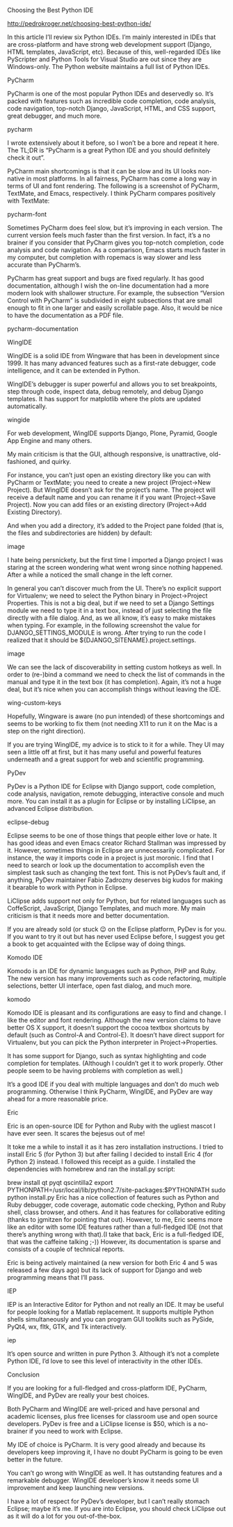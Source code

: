 Choosing the Best Python IDE

http://pedrokroger.net/choosing-best-python-ide/

In this article I’ll review six Python IDEs. I’m mainly interested in IDEs that are cross-platform and have strong web development support (Django, HTML templates, JavaScript, etc). Because of this, well-regarded IDEs like PyScripter and Python Tools for Visual Studio are out since they are Windows-only. The Python website maintains a full list of Python IDEs.

PyCharm

PyCharm is one of the most popular Python IDEs and deservedly so. It’s packed with features such as incredible code completion, code analysis, code navigation, top-notch Django, JavaScript, HTML, and CSS support, great debugger, and much more.

pycharm

I wrote extensively about it before, so I won’t be a bore and repeat it here. The TL;DR is “PyCharm is a great Python IDE and you should definitely check it out”.

PyCharm main shortcomings is that it can be slow and its UI looks non-native in most platforms. In all fairness, PyCharm has come a long way in terms of UI and font rendering. The following is a screenshot of PyCharm, TextMate, and Emacs, respectively. I think PyCharm compares positively with TextMate:

pycharm-font

Sometimes PyCharm does feel slow, but it’s improving in each version. The current version feels much faster than the first version. In fact, it’s a no brainer if you consider that PyCharm gives you top-notch completion, code analysis and code navigation. As a comparison, Emacs starts much faster in my computer, but completion with ropemacs is way slower and less accurate than PyCharm’s.

PyCharm has great support and bugs are fixed regularly. It has good documentation, although I wish the on-line documentation had a more modern look with shallower structure. For example, the subsection “Version Control with PyCharm” is subdivided in eight subsections that are small enough to fit in one larger and easily scrollable page. Also, it would be nice to have the documentation as a PDF file.

pycharm-documentation

WingIDE

WingIDE is a solid IDE from Wingware that has been in development since 1999. It has many advanced features such as a first-rate debugger, code intelligence, and it can be extended in Python.

WingIDE’s debugger is super powerful and allows you to set breakpoints, step through code, inspect data, debug remotely, and debug Django templates. It has support for matplotlib where the plots are updated automatically.

wingide

For web development, WingIDE supports Django, Plone, Pyramid, Google App Engine and many others.

My main criticism is that the GUI, although responsive, is unattractive, old-fashioned, and quirky.

For instance, you can’t just open an existing directory like you can with PyCharm or TextMate; you need to create a new project (Project→New Project). But WingIDE doesn’t ask for the project’s name. The project will receive a default name and you can rename it if you want (Project→Save Project). Now you can add files or an existing directory (Project→Add Existing Directory).

And when you add a directory, it’s added to the Project pane folded (that is, the files and subdirectories are hidden) by default:

image

I hate being persnickety, but the first time I imported a Django project I was staring at the screen wondering what went wrong since nothing happened. After a while a noticed the small change in the left corner.

In general you can’t discover much from the UI. There’s no explicit support for Virtualenv; we need to select the Python binary in Project→Project Properties. This is not a big deal, but if we need to set a Django Settings module we need to type it in a text box, instead of just selecting the file directly with a file dialog. And, as we all know, it’s easy to make mistakes when typing. For example, in the following screenshot the value for DJANGO_SETTINGS_MODULE is wrong. After trying to run the code I realized that it should be ${DJANGO_SITENAME}.project.settings.

image

We can see the lack of discoverability in setting custom hotkeys as well. In order to (re-)bind a command we need to check the list of commands in the manual and type it in the text box (it has completion). Again, it’s not a huge deal, but it’s nice when you can accomplish things without leaving the IDE.

wing-custom-keys

Hopefully, Wingware is aware (no pun intended) of these shortcomings and seems to be working to fix them (not needing X11 to run it on the Mac is a step on the right direction).

If you are trying WingIDE, my advice is to stick to it for a while. They UI may seen a little off at first, but it has many useful and powerful features underneath and a great support for web and scientific programming.

PyDev

PyDev is a Python IDE for Eclipse with Django support, code completion, code analysis, navigation, remote debugging, interactive console and much more. You can install it as a plugin for Eclipse or by installing LiClipse, an advanced Eclipse distribution.

eclipse-debug

Eclipse seems to be one of those things that people either love or hate. It has good ideas and even Emacs creator Richard Stallman was impressed by it. However, sometimes things in Eclipse are unnecessarily complicated. For instance, the way it imports code in a project is just moronic. I find that I need to search or look up the documentation to accomplish even the simplest task such as changing the text font. This is not PyDev’s fault and, if anything, PyDev maintainer Fabio Zadrozny deserves big kudos for making it bearable to work with Python in Eclipse.

LiClipse adds support not only for Python, but for related languages such as CoffeScript, JavaScript, Django Templates, and much more. My main criticism is that it needs more and better documentation.

If you are already sold (or stuck 😉 on the Eclipse platform, PyDev is for you. If you want to try it out but has never used Eclipse before, I suggest you get a book to get acquainted with the Eclipse way of doing things.

Komodo IDE

Komodo is an IDE for dynamic languages such as Python, PHP and Ruby. The new version has many improvements such as code refactoring, multiple selections, better UI interface, open fast dialog, and much more.

komodo

Komodo IDE is pleasant and its configurations are easy to find and change. I like the editor and font rendering. Although the new version claims to have better OS X support, it doesn’t support the cocoa textbox shortcuts by default (such as Control-A and Control-E). It doesn’t have direct support for Virtualenv, but you can pick the Python interpreter in Project→Properties.

It has some support for Django, such as syntax highlighting and code completion for templates. (Although I couldn’t get it to work properly. Other people seem to be having problems with completion as well.)

It’s a good IDE if you deal with multiple languages and don’t do much web programming. Otherwise I think PyCharm, WingIDE, and PyDev are way ahead for a more reasonable price.

Eric

Eric is an open-source IDE for Python and Ruby with the ugliest mascot I have ever seen. It scares the bejesus out of me!



It toke me a while to install it as it has zero installation instructions. I tried to install Eric 5 (for Python 3) but after failing I decided to install Eric 4 (for Python 2) instead. I followed this receipt as a guide. I installed the dependencies with homebrew and ran the install.py script:

brew install qt pyqt qscintilla2
export PYTHONPATH=/usr/local/lib/python2.7/site-packages:$PYTHONPATH
sudo python install.py
Eric has a nice collection of features such as Python and Ruby debugger, code coverage, automatic code checking, Python and Ruby shell, class browser, and others. And it has features for collaborative editing (thanks to jgmitzen for pointing that out). However, to me, Eric seems more like an editor with some IDE features rather than a full-fledged IDE (not that there’s anything wrong with that).(I take that back, Eric is a full-fledged IDE, that was the caffeine talking ;-)) However, its documentation is sparse and consists of a couple of technical reports.

Eric is being actively maintained (a new version for both Eric 4 and 5 was released a few days ago) but its lack of support for Django and web programming means that I’ll pass.

IEP

IEP is an Interactive Editor for Python and not really an IDE. It may be useful for people looking for a Matlab replacement. It supports multiple Python shells simultaneously and you can program GUI toolkits such as PySide, PyQt4, wx, fltk, GTK, and Tk interactively.

iep

It’s open source and written in pure Python 3. Although it’s not a complete Python IDE, I’d love to see this level of interactivity in the other IDEs.

Conclusion

If you are looking for a full-fledged and cross-platform IDE, PyCharm, WingIDE, and PyDev are really your best choices.

Both PyCharm and WingIDE are well-priced and have personal and academic licenses, plus free licenses for classroom use and open source developers. PyDev is free and a LiClipse license is $50, which is a no-brainer if you need to work with Eclipse.

My IDE of choice is PyCharm. It is very good already and because its developers keep improving it, I have no doubt PyCharm is going to be even better in the future.

You can’t go wrong with WingIDE as well. It has outstanding features and a remarkable debugger. WingIDE developer’s know it needs some UI improvement and keep launching new versions.

I have a lot of respect for PyDev’s developer, but I can’t really stomach Eclipse; maybe it’s me. If you are into Eclipse, you should check LiClipse out as it will do a lot for you out-of-the-box.